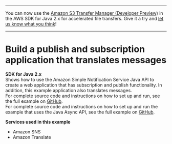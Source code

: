 --------

You can now use the [Amazon S3 Transfer Manager \(Developer Preview\)](https://bit.ly/2WQebiP) in the AWS SDK for Java 2\.x for accelerated file transfers\. Give it a try and [let us know what you think](https://bit.ly/3zT1YYM)\!

--------

# Build a publish and subscription application that translates messages<a name="cross_SnsPublishSubscription_java_topic"></a>

**SDK for Java 2\.x**  
 Shows how to use the Amazon Simple Notification Service Java API to create a web application that has subscription and publish functionality\. In addition, this example application also translates messages\.   
 For complete source code and instructions on how to set up and run, see the full example on [GitHub](https://github.com/awsdocs/aws-doc-sdk-examples/tree/main/javav2/usecases/creating_sns_sample_app)\.   
 For complete source code and instructions on how to set up and run the example that uses the Java Async API, see the full example on [GitHub](https://github.com/awsdocs/aws-doc-sdk-examples/tree/main/javav2/usecases/creating_sns_async)\.   

**Services used in this example**
+ Amazon SNS
+ Amazon Translate
